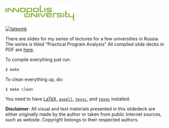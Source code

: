<img src="innopolis-logo.svg" height="48px"/>

[![latexmk](https://github.com/yegor256/ppa/actions/workflows/latexmk.yml/badge.svg?branch=master)](https://github.com/yegor256/ppa/actions/workflows/latexmk.yml)

There are slides for my series of lectures for a few universities in Russia.
The series is titled "Practical Program Analysis"
All compiled slide decks in PDF are [here](https://yegor256.github.io/ppa/).

To compile everything just run:

```bash
$ make
```

To clean everything up, do:

```
$ make clean
```

You need to have
[LaTeX](https://en.wikipedia.org/wiki/LaTeX),
[`aspell`](http://aspell.net/),
[`texsc`](https://rubygems.org/gems/texsc),
and
[`texqc`](https://rubygems.org/gems/texqc)
installed.

**Disclaimer**: All visual and text materials presented in
this slidedeck are either originally made by the author or taken from public
Internet sources, such as website. Copyright belongs to their respected
authors.